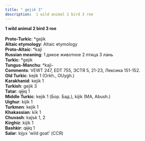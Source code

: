 ```yaml
---
title: " gejik 3"
description:  1 wild animal 2 bird 3 roe
---
```

<strong> 1 wild animal 2 bird 3 roe</strong><br><br>
<strong>Proto-Turkic</strong>:  *gejik<br>
<strong>Altaic etymology</strong>:  Altaic etymology<br>
<strong> Proto-Altaic</strong>:  *kaji<br>
<strong>Russian meaning</strong>:  1 дикое животное 2 птица 3 лань<br>
<strong>Turkic</strong>:  *gejik<br>
<strong>Tungus-Manchu</strong>:  *kaji-<br>
<strong>Comments</strong>:  VEWT 247, EDT 755, ЭСТЯ 5, 21-23, Лексика 151-152.<br>
<strong>Old Turkic</strong>:  kejik 1 (Orkh., OUygh.)<br>
<strong>Karakhanid</strong>:  kejik 1<br>
<strong>Turkish</strong>:  gejik 3<br>
<strong>Tatar</strong>:  qɨjɨq 1<br>
<strong>Middle Turkic</strong>:  kejik 1 (Бор. Бад.), kijik (MA, Abush.)<br>
<strong>Uighur</strong>:  kijik 1<br>
<strong>Turkmen</strong>:  kejik 1<br>
<strong>Khakassian</strong>:  kīk 1<br>
<strong>Chuvash</strong>:  kajъk 1, 2<br>
<strong>Kirghiz</strong>:  kijik 1<br>
<strong>Bashkir</strong>:  qɨjɨq 1<br>
<strong>Salar</strong>:  kijyx 'wild goat' (ССЯ)<br>


